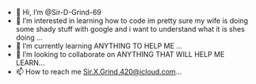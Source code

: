 - 👋 Hi, I’m @Sir-D-Grind-69
- 👀 I’m interested in learning how to code im pretty sure my wife is doing some shady stuff with google and i want to understand what it is shes doing ...
- 🌱 I’m currently learning ANYTHING TO HELP ME ...
- 💞️ I’m looking to collaborate on ANYTHING THAT WILL HELP ME LEARN...
- 📫 How to reach me Sir.X.Grind.420@icloud.com...

<!---
Sir-D-Grind-69/Sir-D-Grind-69 is a ✨ special ✨ repository because its `README.md` (this file) appears on your GitHub profile.
You can click the Preview link to take a look at your changes.
--->
